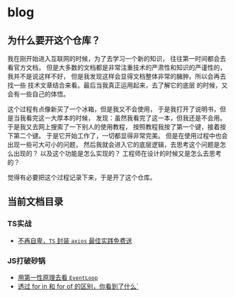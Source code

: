 # blog

## 为什么要开这个仓库？

我在刚开始进入互联网的时候，为了去学习一个新的知识，
往往第一时间都会去看官方文档，
但是大多数的文档都是非常注重技术的严肃性和知识的严谨性的，
我并不是说这样不好，
但是我发现这样会显得文档整体非常的臃肿。所以会再去找一些
技术文章结合来看。最后当我真正运用起来，去了解它的底层
的时候，又会有一些自己的体悟。

这个过程有点像新买了一个冰箱，但是我又不会使用，
于是我打开了说明书，但是当我看完这一大厚本的时候，
发现：虽然我看完了这一本，但我还是不会用。
于是我又去网上搜索了一下别人的使用教程，
按照教程我按了第一个键，接着按下第二个键。
于是它开始工作了，一切都显得非常完美。
但是在使用过程中也会出现一些可大可小的问题，
然后我就会进入它的底层逻辑，去思考这个问题是怎么出现的？
以及这个功能是怎么实现的？
工程师在设计的时候又是怎么去思考的？

觉得有必要把这个过程记录下来，于是开了这个仓库。


## 当前文档目录

### TS实战

- [不再自卑，`TS` 封装 `axios` 最佳实践免费送](https://github.com/coveychen95/blog/blob/master/docs/ts/axios.md)
### JS打破砂锅

- [用第一性原理去看 `EventLoop`](https://github.com/coveychen95/blog/blob/master/docs/js/event-loop.md)
- [透过 for in 和 for of 的区别，你看到了什么`](https://github.com/coveychen95/blog/blob/master/docs/js/for-in_for-of.md)
